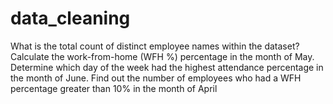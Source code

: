 # data_cleaning
What is the total count of distinct employee names within the dataset? Calculate the work-from-home (WFH %) percentage in the month of May. Determine which day of the week had the highest attendance percentage in the month of June. Find out the number of employees who had a WFH percentage greater than 10% in the month of April
